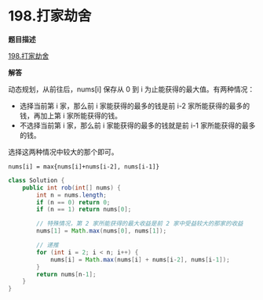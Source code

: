# 198.打家劫舍

**题目描述**

[198.打家劫舍](https://leetcode-cn.com/problems/house-robber/)

**解答**

动态规划，从前往后，nums[i] 保存从 0 到 i 为止能获得的最大值。有两种情况：

- 选择当前第 i 家，那么前 i 家能获得的最多的钱是前 i-2 家所能获得的最多的钱，再加上第 i 家所能获得的钱。
- 不选择当前第 i 家，那么前 i 家能获得的最多的钱就是前 i-1 家所能获得的最多的钱。

选择这两种情况中较大的那个即可。

```
nums[i] = max{nums[i]+nums[i-2], nums[i-1]}
```

```java
class Solution {
    public int rob(int[] nums) {
        int n = nums.length;
        if (n == 0) return 0;
        if (n == 1) return nums[0];

        // 特殊情况，第 2 家所能获得的最大收益是前 2 家中受益较大的那家的收益
        nums[1] = Math.max(nums[0], nums[1]);

        // 递推
        for (int i = 2; i < n; i++) {
            nums[i] = Math.max(nums[i] + nums[i-2], nums[i-1]);
        }
        return nums[n-1];
    }
}
```